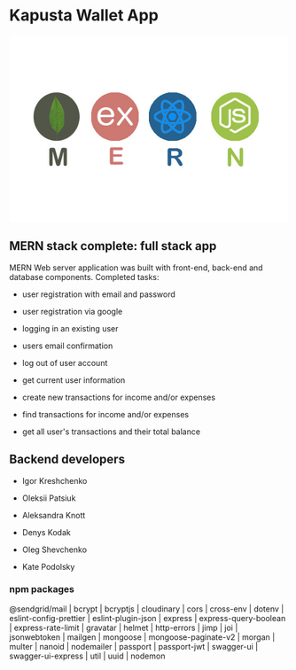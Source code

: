 # Kapusta Wallet App

![mangoDB](./readme/MREN-stack-1.jpg)

## MERN stack complete: full stack app

MERN Web server application was built with front-end, back-end and database components. Completed tasks:

- user registration with email and password

- user registration via google

- logging in an existing user

- users email confirmation

- log out of user account

- get current user information

- create new transactions for income and/or expenses

- find transactions for income and/or expenses

- get all user's transactions and their total balance

## Backend developers

- Igor Kreshchenko

- Oleksii Patsiuk

- Aleksandra Knott

- Denys Kodak

- Oleg Shevchenko

- Kate Podolsky

### npm packages

@sendgrid/mail | bcrypt | bcryptjs | cloudinary | cors | cross-env | dotenv | eslint-config-prettier |
eslint-plugin-json | express | express-query-boolean | express-rate-limit | gravatar | helmet |
http-errors | jimp | joi | jsonwebtoken | mailgen | mongoose | mongoose-paginate-v2 | morgan |
multer | nanoid | nodemailer | passport | passport-jwt | swagger-ui | swagger-ui-express | util |
uuid | nodemon
